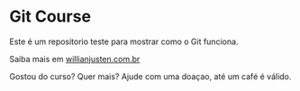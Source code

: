 # Git Course

Este é um repositorio teste para mostrar como o Git funciona.

Saiba mais em [willianjusten.com.br](http://willianjusten.com.br)

Gostou do curso? Quer mais? Ajude com uma doaçao, até um café é válido.